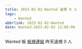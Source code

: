 ```yaml
---
title: 2023-02-02-Wanted 違規 0 人
tags:
    - Wanted
abbrlink: 2023-02-02-Wanted
date: Wanted-2023-02-02 12:00:00
---
```

Wanted 板 [板規連結](https://www.ptt.cc/bbs/Wanted/M.1608829773.A.D3B.html)
昨天違規 0 人
